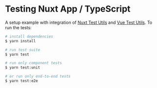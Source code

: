 # Testing Nuxt App / TypeScript

A setup example with integration of [Nuxt Test Utils](https://test-utils.nuxtjs.org) and [Vue Test Utils](https://vue-test-utils.vuejs.org). To run the tests:

```bash
# install dependencies
$ yarn install

# run test suite
$ yarn test

# run only component tests
$ yarn test:unit

# or run only end-to-end tests
$ yarn test:e2e
```
